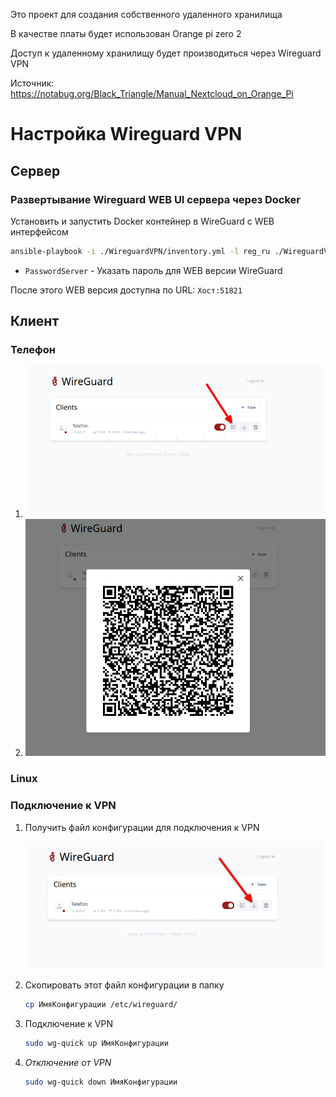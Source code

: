Это проект для создания собственного удаленного хранилища

В качестве платы будет использован Orange pi zero 2

Доступ к удаленному хранилищу будет производиться через Wireguard VPN

Источник: https://notabug.org/Black_Triangle/Manual_Nextcloud_on_Orange_Pi

# Настройка Wireguard VPN

## Сервер

### Развертывание Wireguard WEB UI сервера через Docker

Установить и запустить Docker контейнер в WireGuard с WEB интерфейсом

```bash
ansible-playbook -i ./WireguardVPN/inventory.yml -l reg_ru ./WireguardVPN/ansibel/install_docker_server.yml -e PasswordServer=990990
```

-   `PasswordServer` - Указать пароль для WEB версии WireGuard

После этого WEB версия доступна по URL: `Хост:51821`

## Клиент

### Телефон

1. ![](./img/Screenshot_20230528_000435.png)
2. ![](./img/Screenshot_20230528_000528.png)

### Linux

### Подключение к VPN

1. Получить файл конфигурации для подключения к VPN

    ![](./img/Screenshot_20230527_235935.png)

2. Скопировать этот файл конфигурации в папку

    ```bash
    cp ИмяКонфигурации /etc/wireguard/
    ```

3. Подключение к VPN

    ```bash
    sudo wg-quick up ИмяКонфигурации
    ```

4. _Отключение от VPN_

    ```bash
    sudo wg-quick down ИмяКонфигурации
    ```
